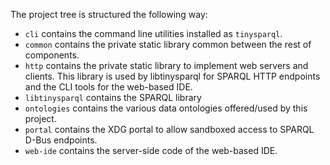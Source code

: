 The project tree is structured the following way:

- `cli` contains the command line utilities installed as `tinysparql`.
- `common` contains the private static library common between the rest of
  components.
- `http` contains the private static library to implement web servers and
  clients. This library is used by libtinysparql for SPARQL HTTP endpoints
  and the CLI tools for the web-based IDE.
- `libtinysparql` contains the SPARQL library
- `ontologies` contains the various data ontologies offered/used by
  this project.
- `portal` contains the XDG portal to allow sandboxed access to SPARQL D-Bus
  endpoints.
- `web-ide` contains the server-side code of the web-based IDE.

